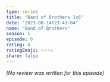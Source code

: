 ```yaml
---
type: series
title: "Band of Brothers 1x6"
date: "2023-08-14T23:43:04"
name: "Band of Brothers"
season: 1
episode: 6
rating: 4
ratingEmoji: ⭐️⭐️⭐️⭐️
share: false
---
```


_[No review was written for this episode]_
